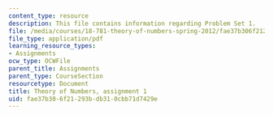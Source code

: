 ```yaml
---
content_type: resource
description: This file contains information regarding Problem Set 1.
file: /media/courses/18-781-theory-of-numbers-spring-2012/fae37b306f21293bdb310cbb71d7429e_MIT18_781S12_pset1.pdf
file_type: application/pdf
learning_resource_types:
- Assignments
ocw_type: OCWFile
parent_title: Assignments
parent_type: CourseSection
resourcetype: Document
title: Theory of Numbers, assignment 1
uid: fae37b30-6f21-293b-db31-0cbb71d7429e
---
```


